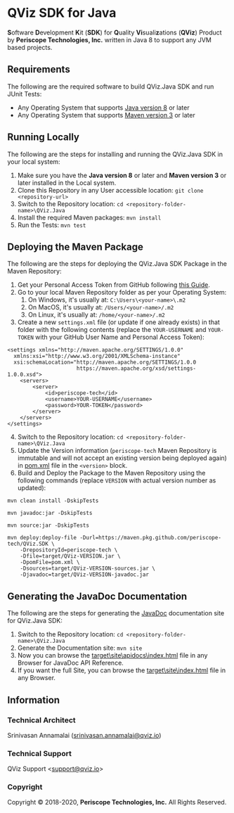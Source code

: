 # QViz SDK for Java
**S**oftware **D**evelopment **K**it (**SDK**) for **Q**uality **Vi**suali**z**ations (**QViz**) Product by **Periscope Technologies, Inc.** written in Java 8 to support any JVM based projects.

## Requirements
The following are the required software to build QViz.Java SDK and run JUnit Tests:

* Any Operating System that supports [Java version 8](https://www.oracle.com/technetwork/java/javase/downloads/index.html) or later
* Any Operating System that supports [Maven version 3](https://maven.apache.org/download.cgi) or later

## Running Locally
The following are the steps for installing and running the QViz.Java SDK in your local system:

1. Make sure you have the **Java version 8** or later and **Maven version 3** or later installed in the Local system.
2. Clone this Repository in any User accessible location: `git clone <repository-url>`
3. Switch to the Repository location: `cd <repository-folder-name>\QViz.Java`
4. Install the required Maven packages: `mvn install`
5. Run the Tests: `mvn test`

## Deploying the Maven Package
The following are the steps for deploying the QViz.Java SDK Package in the Maven Repository:

1. Get your Personal Access Token from GitHub following [this Guide](https://help.github.com/en/github/authenticating-to-github/creating-a-personal-access-token-for-the-command-line).
2. Go to your local Maven Repository folder as per your Operating System:
    1. On Windows, it's usually at: `C:\Users\<your-name>\.m2`
    2. On MacOS, it's usually at: `/Users/<your-name>/.m2`
    3. On Linux, it's usually at: `/home/<your-name>/.m2`
3. Create a new `settings.xml` file (or update if one already exists) in that folder with the following contents (replace the `YOUR-USERNAME` and `YOUR-TOKEN` with your GitHub User Name and Personal Access Token):
```
<settings xmlns="http://maven.apache.org/SETTINGS/1.0.0"
  xmlns:xsi="http://www.w3.org/2001/XMLSchema-instance"
  xsi:schemaLocation="http://maven.apache.org/SETTINGS/1.0.0
                      https://maven.apache.org/xsd/settings-1.0.0.xsd">
	<servers>
		<server>
			<id>periscope-tech</id>
			<username>YOUR-USERNAME</username>
			<password>YOUR-TOKEN</password>
		</server>
	</servers>
</settings>
```
4. Switch to the Repository location: `cd <repository-folder-name>\QViz.Java`
5. Update the Version information (`periscope-tech` Maven Repository is immutable and will not accept an existing version being deployed again) in [pom.xml](pom.xml) file in the `<version>` block.
6. Build and Deploy the Package to the Maven Repository using the following commands (replace `VERSION` with actual version number as updated):
```
mvn clean install -DskipTests

mvn javadoc:jar -DskipTests

mvn source:jar -DskipTests

mvn deploy:deploy-file -Durl=https://maven.pkg.github.com/periscope-tech/QViz.SDK \
	-DrepositoryId=periscope-tech \
	-Dfile=target/QViz-VERSION.jar \
	-DpomFile=pom.xml \
	-Dsources=target/QViz-VERSION-sources.jar \
	-Djavadoc=target/QViz-VERSION-javadoc.jar
```

## Generating the JavaDoc Documentation
The following are the steps for generating the [JavaDoc](https://docs.oracle.com/javase/9/javadoc/javadoc.htm) documentation site for QViz.Java SDK:

1. Switch to the Repository location: `cd <repository-folder-name>\QViz.Java`
2. Generate the Documentation site: `mvn site`
3. Now you can browse the [target\site\apidocs\index.html](target/site/apidocs/index.html) file in any Browser for JavaDoc API Reference.
4. If you want the full Site, you can browse the [target\site\index.html](target/site/index.html) file in any Browser.

## Information

### Technical Architect
Srinivasan Annamalai ([srinivasan.annamalai@qviz.io](mailto:srinivasan.annamalai@qviz.io))

### Technical Support
QViz Support <[support@qviz.io](mailto:support@qviz.io)>

### Copyright
Copyright © 2018-2020, **Periscope Technologies, Inc.** All Rights Reserved.
